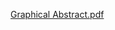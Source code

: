 
[Graphical Abstract.pdf](https://github.com/user-attachments/files/16616430/Graphical.Abstract.pdf)
